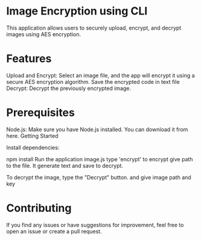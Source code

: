 # Image Encryption using CLI
This application allows users to securely upload, encrypt, and decrypt images using AES encryption.

# Features
Upload and Encrypt: Select an image file, and the app will encrypt it using a secure AES encryption algorithm.
Save the encrypted code in text file
Decrypt: Decrypt the previously encrypted image.

# Prerequisites
Node.js: Make sure you have Node.js installed. You can download it from here.
Getting Started

Install dependencies:

npm install
Run the application image.js
type 'encrypt' to encrypt
give path to the file.
It generate text and save to decrypt.

To decrypt the image, type the "Decrypt" button.
and give image path and key

# Contributing
If you find any issues or have suggestions for improvement, feel free to open an issue or create a pull request.

